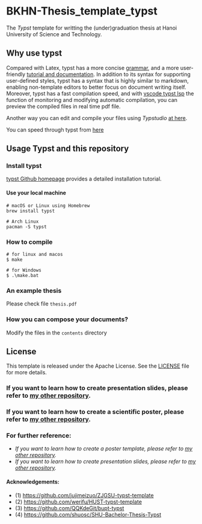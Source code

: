 # BKHN-Thesis_template_typst

The *Typst* template for writting the (under)graduation thesis at Hanoi University of Science and Technology.

## Why use typst
Compared with Latex, typst has a more concise [grammar](https://typst.app/docs/reference/syntax/), and a more user-friendly [tutorial and documentation](https://typst.app/docs/tutorial/ ). In addition to its syntax for supporting user-defined styles, typst has a syntax that is highly similar to markdown, enabling non-template editors to better focus on document writing itself. Moreover, typst has a fast compilation speed, and with [vscode typst lsp](https://marketplace.visualstudio.com/items?itemName=nvarner.typst-lsp) the function of monitoring and modifying automatic compilation, you can preview the compiled files in real time pdf file.

Another way you can edit and compile your files using *Typstudio* [at here](https://github.com/Cubxity/typstudio).

You can speed through typst from [here](https://typst.app/docs/tutorial)

## Usage Typst and this repository
### Install typst
[typst Github homepage](https://github.com/typst/typst) provides a detailed installation tutorial.


#### Use your local machine
``` shell
# macOS or Linux using Homebrew
brew install typst

# Arch Linux
pacman -S typst
```

### How to compile

``` shell
# for linux and macos
$ make

# for Windows
$ .\make.bat
```

### An example thesis
Please check file `thesis.pdf`

### How you can compose your documents?

Modify the files in the `contents` directory

## License
This template is released under the Apache License. See the [LICENSE](./LICENSE) file for more details.

### If you want to learn how to create presentation slides, please refer to [my other repository](https://github.com/linhduongtuan/DTU-typst-presentation).
### If you want to learn how to create a scientific poster, please refer to [my other repository](https://github.com/linhduongtuan/VNUHCM-typst-poster).

### For further reference:
- *If you want to learn how to create a poster template, please refer to [my other repository](https://github.com/linhduongtuan/VNUHCM-typst-poster).*
- *If you want to learn how to create presentation slides, please refer to [my other repository](https://github.com/linhduongtuan/DTU-typst-presentation).*

#### Acknowledgements:
- (1) https://github.com/jujimeizuo/ZJGSU-typst-template
- (2) https://github.com/werifu/HUST-typst-template
- (3) https://github.com/QQKdeGit/bupt-typst
- (4) https://github.com/shuosc/SHU-Bachelor-Thesis-Typst
